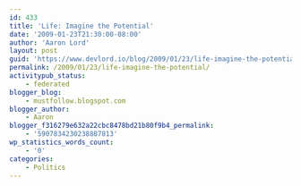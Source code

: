 ```yaml
---
id: 433
title: 'Life: Imagine the Potential'
date: '2009-01-23T21:30:00-08:00'
author: 'Aaron Lord'
layout: post
guid: 'https://www.devlord.io/blog/2009/01/23/life-imagine-the-potential/'
permalink: /2009/01/23/life-imagine-the-potential/
activitypub_status:
    - federated
blogger_blog:
    - mustfollow.blogspot.com
blogger_author:
    - Aaron
blogger_f316279e632a22cbc8478bd21b80f9b4_permalink:
    - '5907834230238887813'
wp_statistics_words_count:
    - '0'
categories:
    - Politics
---
```


<div class="blogger-post-footer"><img width='1' height='1' src="https://www.devlord.io/blog/2009/01/23/life-imagine-the-potential/"' /></div>